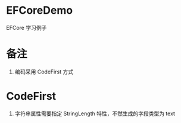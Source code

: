 # EFCoreDemo

EFCore 学习例子

# 备注

1. 编码采用 CodeFirst 方式

# CodeFirst

1. 字符串属性需要指定 StringLength 特性，不然生成的字段类型为 text

